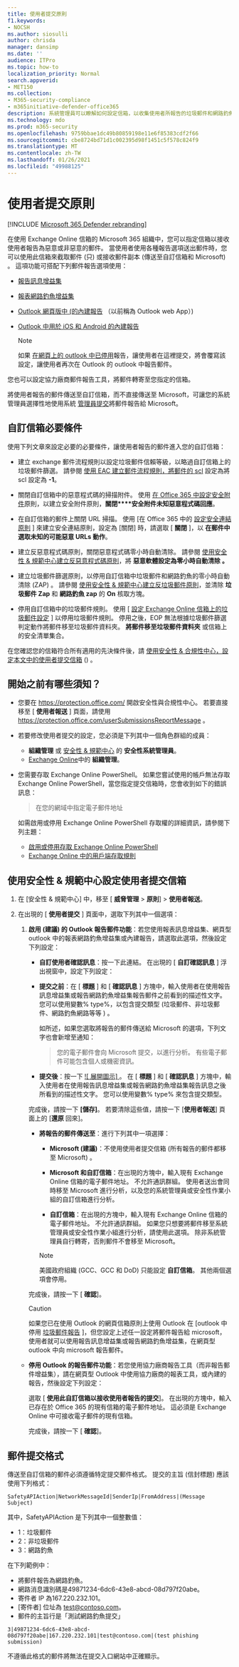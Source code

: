 ```yaml
---
title: 使用者提交原則
f1.keywords:
- NOCSH
ms.author: siosulli
author: chrisda
manager: dansimp
ms.date: ''
audience: ITPro
ms.topic: how-to
localization_priority: Normal
search.appverid:
- MET150
ms.collection:
- M365-security-compliance
- m365initiative-defender-office365
description: 系統管理員可以瞭解如何設定信箱，以收集使用者所報告的垃圾郵件和網路釣魚電子郵件。
ms.technology: mdo
ms.prod: m365-security
ms.openlocfilehash: 9759bbae1dc49b80859198e11e6f85383cdf2f66
ms.sourcegitcommit: cbe8724bd71d1c002395d98f1451c5f578c824f9
ms.translationtype: MT
ms.contentlocale: zh-TW
ms.lasthandoff: 01/26/2021
ms.locfileid: "49988125"
---
```

# <a name="user-submissions-policy"></a>使用者提交原則

[!INCLUDE [Microsoft 365 Defender rebranding](../includes/microsoft-defender-for-office.md)]


在使用 Exchange Online 信箱的 Microsoft 365 組織中，您可以指定信箱以接收使用者報告為惡意或非惡意的郵件。 當使用者使用各種報告選項送出郵件時，您可以使用此信箱來截取郵件 (只) 或接收郵件副本 (傳送至自訂信箱和 Microsoft) 。 這項功能可搭配下列郵件報告選項使用：

- [報告訊息增益集](enable-the-report-message-add-in.md)

- [報表網路釣魚增益集](enable-the-report-phish-add-in.md)

- [Outlook 網頁版中 (的內建報告](report-junk-email-and-phishing-scams-in-outlook-on-the-web-eop.md) （以前稱為 Outlook web App）) 

- [Outlook 中用於 iOS 和 Android 的內建報告](report-junk-email-and-phishing-scams-in-outlook-for-iOS-and-Android.md)

  > [!NOTE]
  > 如果 [在網頁上的 outlook 中已停用](report-junk-email-and-phishing-scams-in-outlook-on-the-web-eop.md#disable-or-enable-junk-email-reporting-in-outlook-on-the-web)報告，讓使用者在這裡提交，將會覆寫該設定，讓使用者再次在 Outlook 的 outlook 中報告郵件。

您也可以設定協力廠商郵件報告工具，將郵件轉寄至您指定的信箱。

將使用者報告的郵件傳送至自訂信箱，而不直接傳送至 Microsoft，可讓您的系統管理員選擇性地使用系統 [管理員提交](admin-submission.md)將郵件報告給 Microsoft。

## <a name="custom-mailbox-prerequisites"></a>自訂信箱必要條件

使用下列文章來設定必要的必要條件，讓使用者報告的郵件進入您的自訂信箱：

- 建立 exchange 郵件流程規則以設定垃圾郵件信賴等級，以略過自訂信箱上的垃圾郵件篩選。 請參閱 [使用 EAC 建立郵件流程規則，將郵件的 scl](use-mail-flow-rules-to-set-the-spam-confidence-level-scl-in-messages.md#use-the-eac-to-create-a-mail-flow-rule-that-sets-the-scl-of-a-message) 設定為將 scl 設定為 **-1**。

- 關閉自訂信箱中的惡意程式碼的掃描附件。 使用 [在 Office 365 中設定安全附件](set-up-atp-safe-attachments-policies.md)原則，以建立安全附件原則，**關閉****安全附件未知惡意程式碼回應**。

- 在自訂信箱的郵件上關閉 URL 掃描。 使用 [在 Office 365 中的 [設定安全連結原則](set-up-atp-safe-links-policies.md) ] 來建立安全連結原則，設定為 [關閉] 時，請選取 [ **關閉** ]，以 **在郵件中選取未知的可能惡意 URLs 動作**。

- 建立反惡意程式碼原則，關閉惡意程式碼零小時自動清除。 請參閱 [使用安全性 & 規範中心建立反惡意程式碼原則](configure-your-spam-filter-policies.md#use-the-security--compliance-center-to-create-anti-spam-policies)，將 **惡意軟體設定為零小時自動清除** **。**

- 建立垃圾郵件篩選原則，以停用自訂信箱中垃圾郵件和網路釣魚的零小時自動清除 (ZAP) 。 請參閱 [使用安全性 & 規範中心建立反垃圾郵件原則](configure-your-spam-filter-policies.md#use-the-security--compliance-center-to-create-anti-spam-policies)，並清除 **垃圾郵件 Zap** 和 **網路釣魚 zap** 的 **On** 核取方塊。

- 停用自訂信箱中的垃圾郵件規則。 使用 [ [設定 Exchange Online 信箱上的垃圾郵件設定](configure-junk-email-settings-on-exo-mailboxes.md) ] 以停用垃圾郵件規則。 停用之後，EOP 無法根據垃圾郵件篩選判定動作將郵件移至垃圾郵件資料夾。 **將郵件移至垃圾郵件資料夾** 或信箱上的安全清單集合。

在您確認您的信箱符合所有適用的先決條件後，請 [使用安全性 & 合規性中心，設定本文中的使用者提交信箱](#use-the-security--compliance-center-to-configure-the-user-submissions-mailbox) () 。

## <a name="what-do-you-need-to-know-before-you-begin"></a>開始之前有哪些須知？

- 您要在 <https://protection.office.com/> 開啟安全性與合規性中心。 若要直接移至 [ **使用者報送** ] 頁面，請使用 <https://protection.office.com/userSubmissionsReportMessage> 。

- 若要修改使用者提交的設定，您必須是下列其中一個角色群組的成員：

  - **組織管理** 或 [安全性 & 規範中心](permissions-in-the-security-and-compliance-center.md) 的 **安全性系統管理員**。 
  - [Exchange Online](https://docs.microsoft.com/Exchange/permissions-exo/permissions-exo#role-groups)中的 **組織管理**。

- 您需要存取 Exchange Online PowerShell。 如果您嘗試使用的帳戶無法存取 Exchange Online PowerShell，當您指定提交信箱時，您會收到如下的錯誤訊息：

  > 在您的網域中指定電子郵件地址

  如需啟用或停用 Exchange Online PowerShell 存取權的詳細資訊，請參閱下列主題：

  - [啟用或停用存取 Exchange Online PowerShell](https://docs.microsoft.com/powershell/exchange/disable-access-to-exchange-online-powershell) 
  - [Exchange Online 中的用戶端存取規則](https://docs.microsoft.com/exchange/clients-and-mobile-in-exchange-online/client-access-rules/client-access-rules)

## <a name="use-the-security--compliance-center-to-configure-the-user-submissions-mailbox"></a>使用安全性 & 規範中心設定使用者提交信箱

1. 在 [安全性 & 規範中心] 中，移至 [ **威脅管理** \> **原則**] \> **使用者報送**。

2. 在出現的 [ **使用者提交** ] 頁面中，選取下列其中一個選項：

   1. **啟用 (建議) 的 Outlook 報告郵件功能**：若您使用報表訊息增益集、網頁型 outlook 中的報表網路釣魚增益集或內建報告，請選取此選項，然後設定下列設定：

      - **自訂使用者確認訊息**：按一下此連結。 在出現的 [ **自訂確認訊息** ] 浮出視窗中，設定下列設定：

      - **提交之前**：在 [ **標題** ] 和 [ **確認訊息** ] 方塊中，輸入使用者在使用報告訊息增益集或報告網路釣魚增益集報告郵件之前看到的描述性文字。 您可以使用變數% type%，以包含提交類型 (垃圾郵件、非垃圾郵件、網路釣魚網路等等 ) 。

        如所述，如果您選取將報告的郵件傳送給 Microsoft 的選項，下列文字也會新增至通知：

        > 您的電子郵件會向 Microsoft 提交，以進行分析。 有些電子郵件可能包含個人或機密資訊。

      - **提交後**：按一下 [ ![ 展開圖示] ](../../media/scc-expand-icon.png) 。 在 [ **標題** ] 和 [ **確認訊息** ] 方塊中，輸入使用者在使用報告訊息增益集或報告網路釣魚增益集報告訊息之後所看到的描述性文字。 您可以使用變數% type% 來包含提交類型。

      完成後，請按一下 **[儲存]**。 若要清除這些值，請按一下 [**使用者報送**] 頁面上的 [**還原** 回來]。

      - **將報告的郵件傳送至**：進行下列其中一項選擇：

        - **Microsoft (建議)**：不使用使用者提交信箱 (所有報告的郵件都移至 Microsoft) 。

        - **Microsoft 和自訂信箱**：在出現的方塊中，輸入現有 Exchange Online 信箱的電子郵件地址。 不允許通訊群組。 使用者送出會同時移至 Microsoft 進行分析，以及您的系統管理員或安全性作業小組的自訂信箱進行分析。

        - **自訂信箱**：在出現的方塊中，輸入現有 Exchange Online 信箱的電子郵件地址。 不允許通訊群組。 如果您只想要將郵件移至系統管理員或安全性作業小組進行分析，請使用此選項。 除非系統管理員自行轉寄，否則郵件不會移至 Microsoft。

        > [!NOTE]
        > 美國政府組織 (GCC、GCC 和 DoD) 只能設定 **自訂信箱**。 其他兩個選項會停用。

      完成後，請按一下 [ **確認**]。

      > [!CAUTION]
      > 如果您已在使用 Outlook 的網頁信箱原則上使用 Outlook 在 [outlook 中停用 [垃圾郵件報告](report-junk-email-and-phishing-scams-in-outlook-on-the-web-eop.md#disable-or-enable-junk-email-reporting-in-outlook-on-the-web) ]，但您設定上述任一設定將郵件報告給 microsoft，使用者就可以使用報告訊息增益集或報告網路釣魚增益集，在網頁型 outlook 中向 microsoft 報告郵件。

   - **停用 Outlook 的報告郵件功能**：若您使用協力廠商報告工具（而非報告郵件增益集），請在網頁型 Outlook 中使用協力廠商的報表工具，或內建的報告，然後設定下列設定：

      選取 [ **使用此自訂信箱以接收使用者報告的提交**]。 在出現的方塊中，輸入已存在於 Office 365 的現有信箱的電子郵件地址。 這必須是 Exchange Online 中可接收電子郵件的現有信箱。

      完成後，請按一下 [ **確認**]。

## <a name="message-submission-format"></a>郵件提交格式

傳送至自訂信箱的郵件必須遵循特定提交郵件格式。 提交的主旨 (信封標題) 應該使用下列格式：

`SafetyAPIAction|NetworkMessageId|SenderIp|FromAddress|(Message Subject)`

其中，SafetyAPIAction 是下列其中一個整數值：

- 1：垃圾郵件
- 2：非垃圾郵件
- 3：網路釣魚

在下列範例中：

- 將郵件報告為網路釣魚。
- 網路消息識別碼是49871234-6dc6-43e8-abcd-08d797f20abe。
- 寄件者 IP 為167.220.232.101。
- [寄件者] 位址為 test@contoso.com。
- 郵件的主旨行是「測試網路釣魚提交」

`3|49871234-6dc6-43e8-abcd-08d797f20abe|167.220.232.101|test@contoso.com|(test phishing submission)`

不遵循此格式的郵件將無法在提交入口網站中正確顯示。
